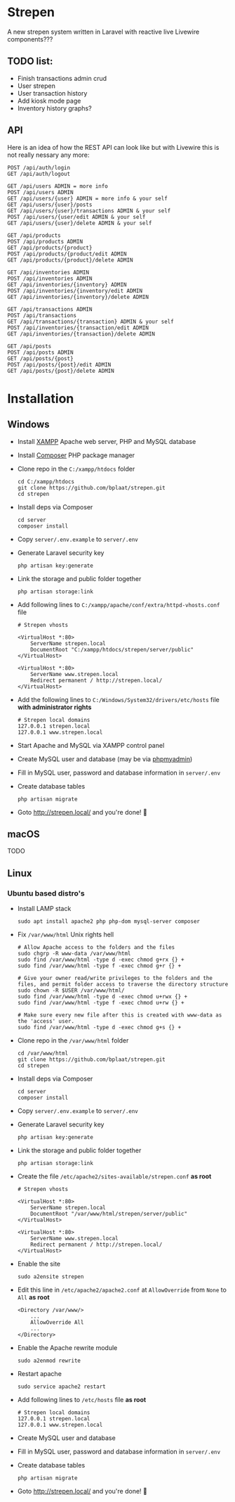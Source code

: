 # Strepen
A new strepen system written in Laravel with reactive live Livewire components???

## TODO list:
- Finish transactions admin crud
- User strepen
- User transaction history
- Add kiosk mode page
- Inventory history graphs?

## API
Here is an idea of how the REST API can look like but with Livewire this is not really nessary any more:
```
POST /api/auth/login
GET /api/auth/logout

GET /api/users ADMIN = more info
POST /api/users ADMIN
GET /api/users/{user} ADMIN = more info & your self
GET /api/users/{user}/posts
GET /api/users/{user}/transactions ADMIN & your self
POST /api/users/{user/edit ADMIN & your self
GET /api/users/{user}/delete ADMIN & your self

GET /api/products
POST /api/products ADMIN
GET /api/products/{product}
POST /api/products/{product/edit ADMIN
GET /api/products/{product}/delete ADMIN

GET /api/inventories ADMIN
POST /api/inventories ADMIN
GET /api/inventories/{inventory} ADMIN
POST /api/inventories/{inventory/edit ADMIN
GET /api/inventories/{inventory}/delete ADMIN

GET /api/transactions ADMIN
POST /api/transactions
GET /api/transactions/{transaction} ADMIN & your self
POST /api/inventories/{transaction/edit ADMIN
GET /api/inventories/{transaction}/delete ADMIN

GET /api/posts
POST /api/posts ADMIN
GET /api/posts/{post}
POST /api/posts/{post}/edit ADMIN
GET /api/posts/{post}/delete ADMIN
```

# Installation

## Windows
- Install [XAMPP](https://www.apachefriends.org/download.html) Apache web server, PHP and MySQL database
- Install [Composer](https://getcomposer.org/download/) PHP package manager
- Clone repo in the `C:/xampp/htdocs` folder

    ```
    cd C:/xampp/htdocs
    git clone https://github.com/bplaat/strepen.git
    cd strepen
    ```
- Install deps via Composer

    ```
    cd server
    composer install
    ```
- Copy `server/.env.example` to `server/.env`
- Generate Laravel security key

    ```
    php artisan key:generate
    ```
- Link the storage and public folder together

    ```
    php artisan storage:link
    ```
- Add following lines to `C:/xampp/apache/conf/extra/httpd-vhosts.conf` file

    ```
    # Strepen vhosts

    <VirtualHost *:80>
        ServerName strepen.local
        DocumentRoot "C:/xampp/htdocs/strepen/server/public"
    </VirtualHost>

    <VirtualHost *:80>
        ServerName www.strepen.local
        Redirect permanent / http://strepen.local/
    </VirtualHost>
    ```
- Add the following lines to `C:/Windows/System32/drivers/etc/hosts` file **with administrator rights**

    ```
    # Strepen local domains
    127.0.0.1 strepen.local
    127.0.0.1 www.strepen.local
    ```
- Start Apache and MySQL via XAMPP control panel
- Create MySQL user and database (may be via [phpmyadmin](http://localhost/phpmyadmin/))
- Fill in MySQL user, password and database information in `server/.env`
- Create database tables

    ```
    php artisan migrate
    ```
- Goto http://strepen.local/ and you're done! 🎉

## macOS
TODO

## Linux

### Ubuntu based distro's
- Install LAMP stack

    ```
    sudo apt install apache2 php php-dom mysql-server composer
    ```
-  Fix `/var/www/html` Unix rights hell

    ```
    # Allow Apache access to the folders and the files
    sudo chgrp -R www-data /var/www/html
    sudo find /var/www/html -type d -exec chmod g+rx {} +
    sudo find /var/www/html -type f -exec chmod g+r {} +

    # Give your owner read/write privileges to the folders and the files, and permit folder access to traverse the directory structure
    sudo chown -R $USER /var/www/html/
    sudo find /var/www/html -type d -exec chmod u+rwx {} +
    sudo find /var/www/html -type f -exec chmod u+rw {} +

    # Make sure every new file after this is created with www-data as the 'access' user.
    sudo find /var/www/html -type d -exec chmod g+s {} +
    ```
- Clone repo in the `/var/www/html` folder

    ```
    cd /var/www/html
    git clone https://github.com/bplaat/strepen.git
    cd strepen
    ```
- Install deps via Composer

    ```
    cd server
    composer install
    ```
- Copy `server/.env.example` to `server/.env`
- Generate Laravel security key

    ```
    php artisan key:generate
    ```
- Link the storage and public folder together

    ```
    php artisan storage:link
    ```
- Create the file `/etc/apache2/sites-available/strepen.conf` **as root**

    ```
    # Strepen vhosts

    <VirtualHost *:80>
        ServerName strepen.local
        DocumentRoot "/var/www/html/strepen/server/public"
    </VirtualHost>

    <VirtualHost *:80>
        ServerName www.strepen.local
        Redirect permanent / http://strepen.local/
    </VirtualHost>
    ```
- Enable the site

    ```
    sudo a2ensite strepen
    ```
- Edit this line in `/etc/apache2/apache2.conf` at `AllowOverride` from `None` to `All` **as root**

    ```
    <Directory /var/www/>
        ...
        AllowOverride All
        ...
    </Directory>
    ```
- Enable the Apache rewrite module

    ```
    sudo a2enmod rewrite
    ```
- Restart apache

    ```
    sudo service apache2 restart
    ```
- Add following lines to `/etc/hosts` file **as root**

    ```
    # Strepen local domains
    127.0.0.1 strepen.local
    127.0.0.1 www.strepen.local
    ```
- Create MySQL user and database
- Fill in MySQL user, password and database information in `server/.env`
- Create database tables

    ```
    php artisan migrate
    ```
- Goto http://strepen.local/ and you're done! 🎉
